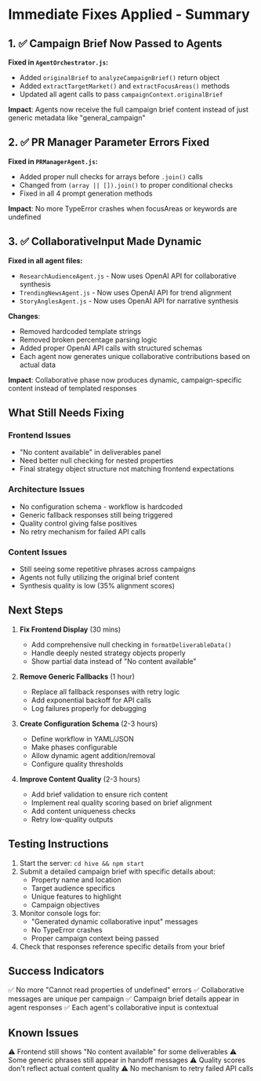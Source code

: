# Immediate Fixes Applied - Summary

## 1. ✅ Campaign Brief Now Passed to Agents

**Fixed in `AgentOrchestrator.js`:**

- Added `originalBrief` to `analyzeCampaignBrief()` return object
- Added `extractTargetMarket()` and `extractFocusAreas()` methods
- Updated all agent calls to pass `campaignContext.originalBrief`

**Impact**: Agents now receive the full campaign brief content instead of just generic metadata like "general_campaign"

## 2. ✅ PR Manager Parameter Errors Fixed

**Fixed in `PRManagerAgent.js`:**

- Added proper null checks for arrays before `.join()` calls
- Changed from `(array || []).join()` to proper conditional checks
- Fixed in all 4 prompt generation methods

**Impact**: No more TypeError crashes when focusAreas or keywords are undefined

## 3. ✅ CollaborativeInput Made Dynamic

**Fixed in all agent files:**

- `ResearchAudienceAgent.js` - Now uses OpenAI API for collaborative synthesis
- `TrendingNewsAgent.js` - Now uses OpenAI API for trend alignment
- `StoryAnglesAgent.js` - Now uses OpenAI API for narrative synthesis

**Changes**:

- Removed hardcoded template strings
- Removed broken percentage parsing logic
- Added proper OpenAI API calls with structured schemas
- Each agent now generates unique collaborative contributions based on actual data

**Impact**: Collaborative phase now produces dynamic, campaign-specific content instead of templated responses

## What Still Needs Fixing

### Frontend Issues

- "No content available" in deliverables panel
- Need better null checking for nested properties
- Final strategy object structure not matching frontend expectations

### Architecture Issues

- No configuration schema - workflow is hardcoded
- Generic fallback responses still being triggered
- Quality control giving false positives
- No retry mechanism for failed API calls

### Content Issues

- Still seeing some repetitive phrases across campaigns
- Agents not fully utilizing the original brief content
- Synthesis quality is low (35% alignment scores)

## Next Steps

1. **Fix Frontend Display** (30 mins)

   - Add comprehensive null checking in `formatDeliverableData()`
   - Handle deeply nested strategy objects properly
   - Show partial data instead of "No content available"

2. **Remove Generic Fallbacks** (1 hour)

   - Replace all fallback responses with retry logic
   - Add exponential backoff for API calls
   - Log failures properly for debugging

3. **Create Configuration Schema** (2-3 hours)

   - Define workflow in YAML/JSON
   - Make phases configurable
   - Allow dynamic agent addition/removal
   - Configure quality thresholds

4. **Improve Content Quality** (2-3 hours)
   - Add brief validation to ensure rich content
   - Implement real quality scoring based on brief alignment
   - Add content uniqueness checks
   - Retry low-quality outputs

## Testing Instructions

1. Start the server: `cd hive && npm start`
2. Submit a detailed campaign brief with specific details about:
   - Property name and location
   - Target audience specifics
   - Unique features to highlight
   - Campaign objectives
3. Monitor console logs for:
   - "Generated dynamic collaborative input" messages
   - No TypeError crashes
   - Proper campaign context being passed
4. Check that responses reference specific details from your brief

## Success Indicators

✅ No more "Cannot read properties of undefined" errors
✅ Collaborative messages are unique per campaign
✅ Campaign brief details appear in agent responses
✅ Each agent's collaborative input is contextual

## Known Issues

⚠️ Frontend still shows "No content available" for some deliverables
⚠️ Some generic phrases still appear in handoff messages
⚠️ Quality scores don't reflect actual content quality
⚠️ No mechanism to retry failed API calls
